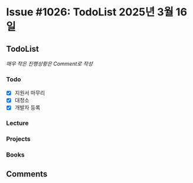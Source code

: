 # Issue #1026: TodoList 2025년 3월 16일

## TodoList

*매우 작은 진행상황은 Comment로 작성*

### Todo  

- [x] 지원서 마무리
- [x] 대청소
- [x] 개발자 등록

### Lecture

### Projects

### Books


## Comments

